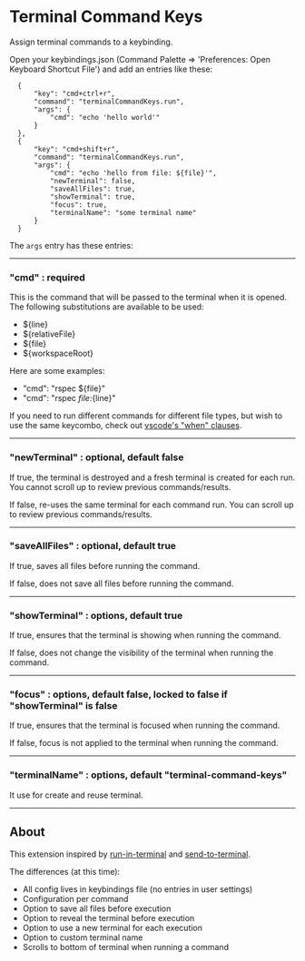 # Terminal Command Keys

Assign terminal commands to a keybinding.

Open your keybindings.json (Command Palette => 'Preferences: Open Keyboard Shortcut File') and add an entries like these:

```
  {
      "key": "cmd+ctrl+r",
      "command": "terminalCommandKeys.run",
      "args": {
          "cmd": "echo 'hello world'"
      }
  },
  {
      "key": "cmd+shift+r",
      "command": "terminalCommandKeys.run",
      "args": {
          "cmd": "echo 'hello from file: ${file}'",
          "newTerminal": false,
          "saveAllFiles": true,
          "showTerminal": true,
          "focus": true,
          "terminalName": "some terminal name"
      }
  }
```

The `args` entry has these entries:

---
### "cmd" : required

This is the command that will be passed to the terminal when it is opened. The following substitutions are available to be used:

- ${line}
- ${relativeFile}
- ${file}
- ${workspaceRoot}

Here are some examples:

- "cmd": "rspec ${file}"
- "cmd": "rspec ${file}:${line}"

If you need to run different commands for different file types, but wish to use the same keycombo, check out [vscode's "when" clauses](https://code.visualstudio.com/docs/getstarted/keybindings#_when-clause-contexts).

---

### "newTerminal" : optional, default false

 If true, the terminal is destroyed and a fresh terminal is created for each run. You cannot scroll up to review previous commands/results.

If false, re-uses the same terminal for each command run. You can scroll up to review previous commands/results.

---

### "saveAllFiles" : optional, default true

If true, saves all files before running the command.

If false, does not save all files before running the command.

---

### "showTerminal" : options, default true

If true, ensures that the terminal is showing when running the command.

If false, does not change the visibility of the terminal when running the command.

---

### "focus" : options, default false, locked to false if "showTerminal" is false

If true, ensures that the terminal is focused when running the command.

If false, focus is not applied to the terminal when running the command.

---

### "terminalName" : options, default "terminal-command-keys"

It use for create and reuse terminal.

---

## About

This extension inspired by [run-in-terminal](https://github.com/kortina/run-in-terminal) and [send-to-terminal](https://github.com/malkomalko/send-to-terminal).

The differences (at this time):

- All config lives in keybindings file (no entries in user settings)
- Configuration per command
- Option to save all files before execution
- Option to reveal the terminal before execution
- Option to use a new terminal for each execution
- Option to custom terminal name
- Scrolls to bottom of terminal when running a command
